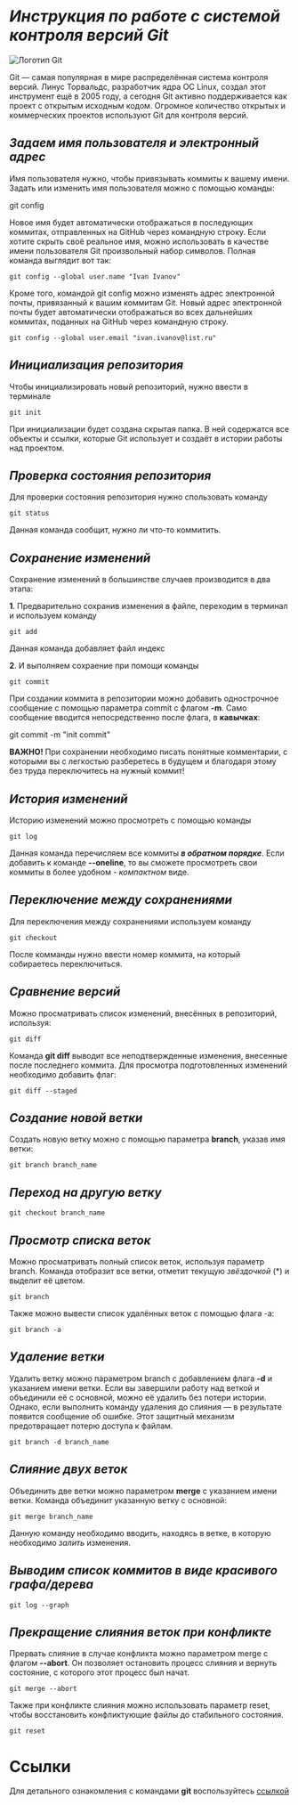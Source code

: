 # __*Инструкция по работе с системой контроля версий Git*__

![Логотип Git](git.png)

Git — самая популярная в мире распределённая система контроля версий. Линус Торвальдс, разработчик ядра ОС Linux, создал этот инструмент ещё в 2005 году, а сегодня Git активно поддерживается как проект с открытым исходным кодом. Огромное количество открытых и коммерческих проектов используют Git для контроля версий.

## __*Задаем имя пользователя и электронный адрес*__

Имя пользователя нужно, чтобы привязывать коммиты к вашему имени. Задать или изменить имя пользователя можно с помощью команды:

   git config

Новое имя будет автоматически отображаться в последующих коммитах, отправленных на GitHub через командную строку. Если хотите скрыть своё реальное имя, можно использовать в качестве имени пользователя Git произвольный набор символов. Полная команда выглядит вот так:

    git config --global user.name "Ivan Ivanov"

Кроме того, командой git config можно изменять адрес электронной почты, привязанный к вашим коммитам Git. Новый адрес электронной почты будет автоматически отображаться во всех дальнейших коммитах, поданных на GitHub через командную строку.

    git config --global user.email "ivan.ivanov@list.ru"   

## __*Инициализация репозитория*__

Чтобы инициализировать новый репозиторий, нужно ввести в терминале 

    git init

При инициализации будет создана скрытая папка. В ней содержатся все объекты и ссылки, которые Git использует и создаёт в истории работы над проектом.

## __*Проверка состояния репозитория*__

Для проверки состояния репозитория нужно спользовать команду

    git status

Данная команда сообщит, нужно ли что-то коммитить.

## __*Сохранение изменений*__

Сохранение изменений в большинстве случаев производится в два этапа:

**1**. Предварительно сохранив изменения в файле, переходим в терминал и используем команду 

    git add

Данная команда добавляет файл индекс

**2**. И выполняем сохраение при помощи команды

    git commit

При создании коммита в репозитории можно добавить однострочное сообщение с помощью параметра commit с флагом __-m__. Само сообщение вводится непосредственно после флага, в __кавычках__:

   git commit -m "init commit" 

__ВАЖНО!__ При сохранении необходимо писать понятные комментарии, с которыми вы с легкостью разберетесь в будущем и благодаря этому без труда переключитесь на нужный коммит!

## __*История изменений*__

Историю изменений можно просмотреть с помощью команды

    git log

Данная команда перечисляем все коммиты __*в обратном порядке*__. Если добавить к команде __--oneline__, то вы сможете просмотреть свои коммиты в более удобном - *компактном* виде.

## __*Переключение между сохранениями*__

Для переключения между сохранениями используем команду 

    git checkout

После комманды нужно ввести номер коммита, на который собираетесь переключиться.

## __*Сравнение версий*__

Можно просматривать список изменений, внесённых в репозиторий, используя:

    git diff

Команда __git diff__ выводит все неподтвержденные изменения, внесенные после последнего коммита. Для просмотра подготовленных изменений необходимо добавить флаг:

    git diff --staged

## __*Создание новой ветки*__

Создать новую ветку можно с помощью параметра __branch__, указав имя ветки:

    git branch branch_name

## __*Переход на другую ветку*__

    git checkout branch_name

## __*Просмотр списка веток*__

Можно просматривать полный список веток, используя параметр branch. Команда отобразит все ветки, отметит текущую *звёздочкой* (*) и выделит её цветом.

    git branch

Также можно вывести список удалённых веток с помощью флага -a:

    git branch -a

## __*Удаление ветки*__

Удалить ветку можно параметром branch с добавлением флага __-d__ и указанием имени ветки. Если вы завершили работу над веткой и объединили её с основной, можно её удалить без потери истории. Однако, если выполнить команду удаления до слияния — в результате появится сообщение об ошибке. Этот защитный механизм предотвращает потерю доступа к файлам.

    git branch -d branch_name

## __*Слияние двух веток*__

Объединить две ветки можно параметром __merge__ с указанием имени ветки. Команда объединит указанную ветку с основной:

    git merge branch_name

Данную команду необходимо вводить, находясь в ветке, в которую необходимо _залить_ изменения.

## __*Выводим список коммитов в виде красивого графа/дерева*__

    git log --graph

## __*Прекращение слияния веток при конфликте*__

Прервать слияние в случае конфликта можно параметром merge с флагом __--abort__. Он позволяет остановить процесс слияния и вернуть состояние, с которого этот процесс был начат.

    git merge --abort

Также при конфликте слияния можно использовать параметр reset, чтобы восстановить конфликтующие файлы до стабильного состояния.

    git reset

# Ссылки

Для детального ознакомления с командами __git__ воспользуйтесь [ссылкой](https://docs.microsoft.com/ru-ru/azure/devops/repos/git/command-prompt?view=azure-devops "Справочник по командам Git")